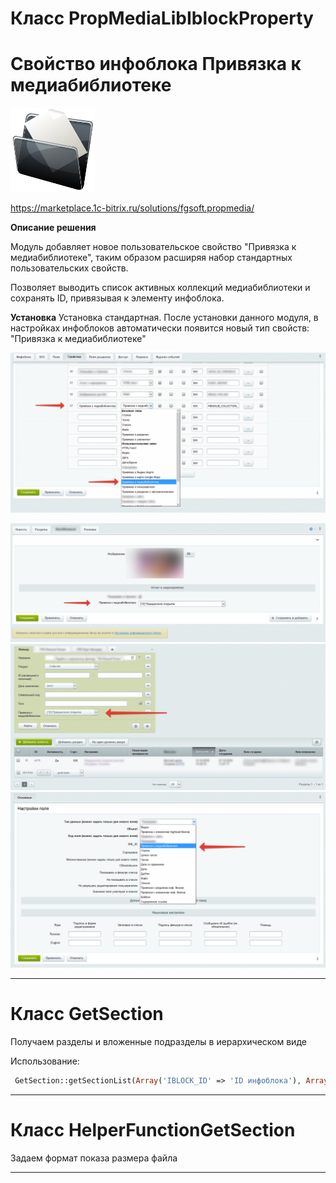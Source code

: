# Класс PropMediaLibIblockProperty
# Свойство инфоблока Привязка к медиабиблиотеке
![alt-текст](img_md/logoPropMedia.png "1")

https://marketplace.1c-bitrix.ru/solutions/fgsoft.propmedia/

**Описание решения**

Модуль добавляет новое пользовательское свойство "Привязка к медиабиблиотеке", таким образом расширяя набор стандартных пользовательских свойств.

Позволяет выводить список активных коллекций медиабиблиотеки и сохранять ID, привязывая к элементу инфоблока.

**Установка**
Установка стандартная.
После установки данного модуля, в настройках инфоблоков автоматически появится  новый тип свойств: "Привязка к медиабиблиотеке" 

![alt-текст](img_md/2016-10-13_15-02-30.png "1")

![alt-текст](img_md/2016-10-13_15-09-04.png "1")
![alt-текст](img_md/2016-10-13_15-13-07.png "1")
![alt-текст](img_md/2016-10-13_15-14-45.png "1")

---

# Класс GetSection
Получаем разделы и вложенные подразделы в иерархическом виде

Использование: 

```php
 GetSection::getSectionList(Array('IBLOCK_ID' => 'ID инфоблока'), Array('NAME','SECTION_PAGE_URL'));
```

---

# Класс HelperFunctionGetSection
Задаем формат показа размера файла

---

